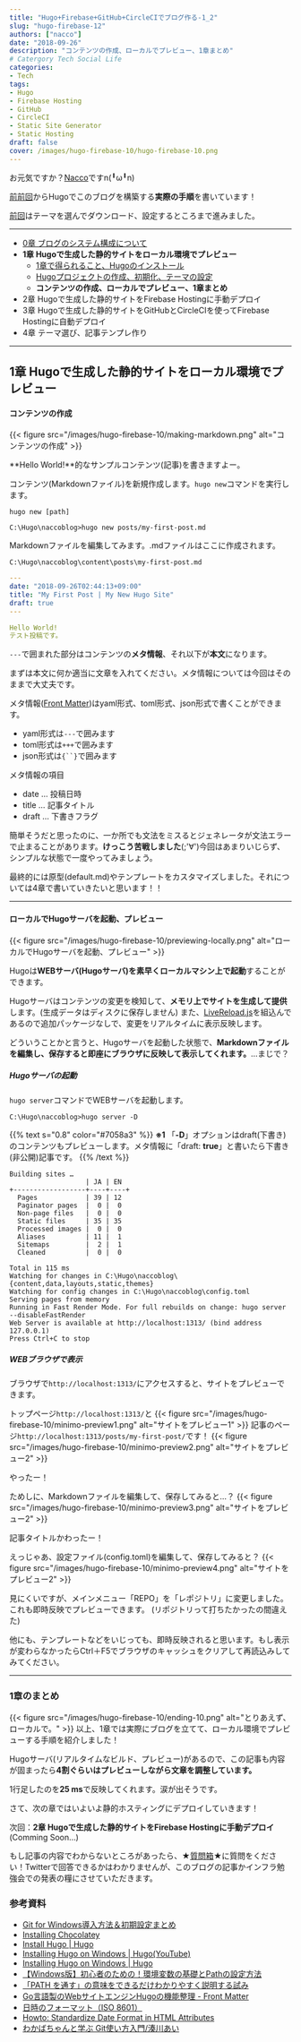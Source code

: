 ```yaml
---
title: "Hugo+Firebase+GitHub+CircleCIでブログ作る-1_2"
slug: "hugo-firebase-12"
authors: ["nacco"]
date: "2018-09-26"
description: "コンテンツの作成、ローカルでプレビュー、1章まとめ"
# Catergory Tech Social Life
categories:
- Tech
tags:
- Hugo
- Firebase Hosting
- GitHub
- CircleCI
- Static Site Generator
- Static Hosting
draft: false
cover: /images/hugo-firebase-10/hugo-firebase-10.png
---
```


お元気ですか？[Nacco](https://twitter.com/climbing_nacco)ですn(╹ω╹n)

[前前回](../hugo-firebase-10)からHugoでこのブログを構築する**実際の手順**を書いています！

[前回](../hugo-firebase-11)はテーマを選んでダウンロード、設定するところまで進みました。

---

- [0章 ブログのシステム構成について](../hugo-firebase-00)
- **1章 Hugoで生成した静的サイトをローカル環境でプレビュー**
  - [1章で得られること、Hugoのインストール](../hugo-firebase-10)
  - [Hugoプロジェクトの作成、初期化、テーマの設定](../hugo-firebase-11)
  - **コンテンツの作成、ローカルでプレビュー、1章まとめ**
- 2章 Hugoで生成した静的サイトをFirebase Hostingに手動デプロイ
- 3章 Hugoで生成した静的サイトをGitHubとCircleCIを使ってFirebase Hostingに自動デプロイ
- 4章 テーマ選び、記事テンプレ作り

---
## 1章 Hugoで生成した静的サイトをローカル環境でプレビュー

#### コンテンツの作成
{{< figure src="/images/hugo-firebase-10/making-markdown.png" alt="コンテンツの作成" >}}

**Hello World!**的なサンプルコンテンツ(記事)を書きますよー。

コンテンツ(Markdownファイル)を新規作成します。`hugo new`コマンドを実行します。

`hugo new [path]`
```
C:\Hugo\naccoblog>hugo new posts/my-first-post.md
```

Markdownファイルを編集してみます。.mdファイルはここに作成されます。

`C:\Hugo\naccoblog\content\posts\my-first-post.md`

```yaml
---
date: "2018-09-26T02:44:13+09:00"
title: "My First Post | My New Hugo Site"
draft: true
---

Hello World!
テスト投稿です。

```

`---`で囲まれた部分はコンテンツの**メタ情報**、それ以下が**本文**になります。

まずは本文に何か適当に文章を入れてください。メタ情報については今回はそのままで大丈夫です。

メタ情報([Front Matter](https://gohugo.io/content-management/front-matter/#front-matter-formats))はyaml形式、toml形式、json形式で書くことができます。

- yaml形式は`---`で囲みます
- toml形式は`+++`で囲みます
- json形式は`{``}`で囲みます

メタ情報の項目

- date … 投稿日時
- title … 記事タイトル
- draft … 下書きフラグ

簡単そうだと思ったのに、一か所でも文法をミスるとジェネレータが文法エラーで止まることがあります。**けっこう苦戦しました**(;'∀')今回はあまりいじらず、シンプルな状態で一度やってみましょう。

最終的には原型(default.md)やテンプレートをカスタマイズしました。それについては4章で書いていきたいと思います！！

---
#### ローカルでHugoサーバを起動、プレビュー
{{< figure src="/images/hugo-firebase-10/previewing-locally.png" alt="ローカルでHugoサーバを起動、プレビュー" >}}

Hugoは**WEBサーバ(Hugoサーバ)を素早くローカルマシン上で起動**することができます。

Hugoサーバはコンテンツの変更を検知して、**メモリ上でサイトを生成して提供**します。(生成データはディスクに保存しません)
また、[LiveReload.js](https://gohugo.io/getting-started/usage/#livereload)を組込んであるので追加パッケージなしで、変更をリアルタイムに表示反映します。

どういうことかと言うと、Hugoサーバを起動した状態で、**Markdownファイルを編集し、保存すると即座にブラウザに反映して表示してくれます。**…まじで？

##### Hugoサーバの起動
`hugo server`コマンドでWEBサーバを起動します。
```
C:\Hugo\naccoblog>hugo server -D
```
{{% text s="0.8" color="#7058a3" %}}
**※1** 「**-D**」オプションはdraft(下書き)のコンテンツもプレビューします。メタ情報に「draft: **true**」と書いたら下書き(非公開)記事です。
{{% /text %}}
```
Building sites …
                   | JA | EN
+------------------+----+----+
  Pages            | 39 | 12
  Paginator pages  |  0 |  0
  Non-page files   |  0 |  0
  Static files     | 35 | 35
  Processed images |  0 |  0
  Aliases          | 11 |  1
  Sitemaps         |  2 |  1
  Cleaned          |  0 |  0

Total in 115 ms
Watching for changes in C:\Hugo\naccoblog\{content,data,layouts,static,themes}
Watching for config changes in C:\Hugo\naccoblog\config.toml
Serving pages from memory
Running in Fast Render Mode. For full rebuilds on change: hugo server --disableFastRender
Web Server is available at http://localhost:1313/ (bind address 127.0.0.1)
Press Ctrl+C to stop
```
##### WEBブラウザで表示

ブラウザで`http://localhost:1313/`にアクセスすると、サイトをプレビューできます。

トップページ`http://localhost:1313/`と
{{< figure src="/images/hugo-firebase-10/minimo-preview1.png" alt="サイトをプレビュー1" >}}
記事のページ`http://localhost:1313/posts/my-first-post/`です！
{{< figure src="/images/hugo-firebase-10/minimo-preview2.png" alt="サイトをプレビュー2" >}}

やったー！

ためしに、Markdownファイルを編集して、保存してみると…？
{{< figure src="/images/hugo-firebase-10/minimo-preview3.png" alt="サイトをプレビュー2" >}}

記事タイトルかわったー！

えっじゃあ、設定ファイル(config.toml)を編集して、保存してみると？
{{< figure src="/images/hugo-firebase-10/minimo-preview4.png" alt="サイトをプレビュー2" >}}

見にくいですが、メインメニュー「REPO」を「レポジトリ」に変更しました。これも即時反映でプレビューできます。
(リポジトリって打ちたかったの間違えた)

他にも、テンプレートなどをいじっても、即時反映されると思います。もし表示が変わらなかったらCtrl＋F5でブラウザのキャッシュをクリアして再読込みしてみてください。

---

### 1章のまとめ
{{< figure src="/images/hugo-firebase-10/ending-10.png" alt="とりあえず、ローカルで。" >}}
以上、1章では実際にブログを立てて、ローカル環境でプレビューする手順を紹介しました！

Hugoサーバ(リアルタイムなビルド、プレビュー)があるので、この記事も内容が固まったら**4割ぐらいはプレビューしながら文章を調整しています。**

1行足したのを**25 ms**で反映してくれます。涙が出そうです。

さて、次の章ではいよいよ静的ホスティングにデプロイしていきます！

次回：**2章 Hugoで生成した静的サイトをFirebase Hostingに手動デプロイ**(Comming Soon…)

もし記事の内容でわからないところがあったら、★[質問箱](https://peing.net/ja/climbing_nacco?event=0)★に質問をください！Twitterで回答できるかはわかりませんが、このブログの記事かインフラ勉強会での発表の糧にさせていただきます。

### 参考資料
- [Git for Windows導入方法＆初期設定まとめ](http://vdeep.net/git-for-windows)
- [Installing Chocolatey](https://chocolatey.org/install#install-with-powershellexe)
- [Install Hugo | Hugo](https://gohugo.io/getting-started/installing)
- [Installing Hugo on Windows | Hugo(YouTube)](https://youtu.be/G7umPCU-8xc)
- [Installing Hugo on Windows | Hugo](https://gohugo.io/getting-started/installing#windows)
- [【Windows版】初心者のための！環境変数の基礎とPathの設定方法](https://yukiwet.com/setpath/)
- [「PATH を通す」の意味をできるだけわかりやすく説明する試み](https://qiita.com/sta/items/63e1048025d1830d12fd)
- [Go言語製のWebサイトエンジンHugoの機能整理 - Front Matter](http://tbpgr.hatenablog.com/entry/2015/08/12/224727)
- [日時のフォーマット（ISO 8601）](https://qiita.com/kidatti/items/272eb962b5e6025fc51e)
- [Howto: Standardize Date Format in HTML Attributes](https://discourse.gohugo.io/t/howto-standardize-date-format-in-html-attributes/758)
- [わかばちゃんと学ぶ Git使い方入門/湊川あい](http://amzn.asia/d/bnr4b23)